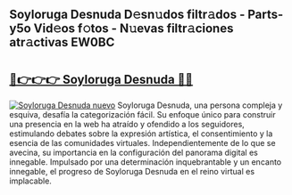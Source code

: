 ## Soyloruga Desnuda D𝚎sn𝚞dos filtr𝚊dos - Parts-y5o Vid𝚎os f𝚘tos - N𝚞evas filtr𝚊ciones atr𝚊ctivas EW0BC

# <h2><a href="http://mbamds.tromn.icu/?c=Soyloruga+Desnuda">🔗👉👉👉 Soyloruga Desnuda 🔗🔗</a></h2>

[![Soyloruga Desnuda nuevo](https://i.imgur.com/pEAQMta.gif)](http://mbamds.tromn.icu/?c=Soyloruga+Desnuda)
Soyloruga Desnuda, una persona compleja y esquiva, desafía la categorización fácil. Su enfoque único para construir una presencia en la web ha atraído y ofendido a los seguidores, estimulando debates sobre la expresión artística, el consentimiento y la esencia de las comunidades virtuales. Independientemente de lo que se avecina, su importancia en la configuración del panorama digital es innegable. Impulsado por una determinación inquebrantable y un encanto innegable, el progreso de Soyloruga Desnuda en el reino virtual es implacable.
